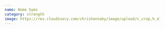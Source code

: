 ```yaml
---
name: Home Gyms
category: strength
image: https://res.cloudinary.com/chrishannaby/image/upload/c_crop,h_417,w_1054,x_520/v1617671173/lifefitness/home-gyms.jpg
---
```

